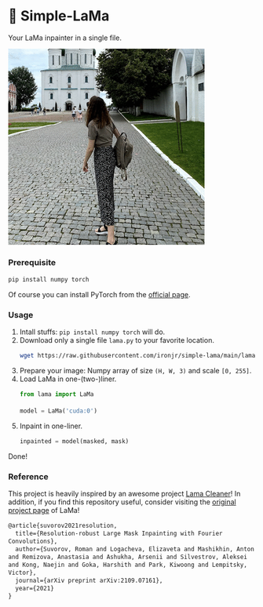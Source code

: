 # 🦙 Simple-LaMa

Your LaMa inpainter in a single file.

![demo.gif](demo.gif)

### Prerequisite

```bash
pip install numpy torch
```
Of course you can install PyTorch from the [official page](https://pytorch.org/get-started/locally/).

### Usage

1. Intall stuffs: `pip install numpy torch` will do.
2. Download only a single file `lama.py` to your favorite location.
    ```bash
    wget https://raw.githubusercontent.com/ironjr/simple-lama/main/lama.py
    ```
3. Prepare your image: Numpy array of size `(H, W, 3)` and scale `[0, 255]`.
4. Load LaMa in one-(two-)liner.
    ```python
    from lama import LaMa
    
    model = LaMa('cuda:0')
    ```
5. Inpaint in one-liner.
   ```python
   inpainted = model(masked, mask)
   ```

Done!

### Reference

This project is heavily inspired by an awesome project [Lama Cleaner](https://github.com/Sanster/lama-cleaner)!
In addition, if you find this repository useful, consider visiting the [original project page](https://github.com/advimman/lama) of LaMa!

```
@article{suvorov2021resolution,
  title={Resolution-robust Large Mask Inpainting with Fourier Convolutions},
  author={Suvorov, Roman and Logacheva, Elizaveta and Mashikhin, Anton and Remizova, Anastasia and Ashukha, Arsenii and Silvestrov, Aleksei and Kong, Naejin and Goka, Harshith and Park, Kiwoong and Lempitsky, Victor},
  journal={arXiv preprint arXiv:2109.07161},
  year={2021}
}
```
